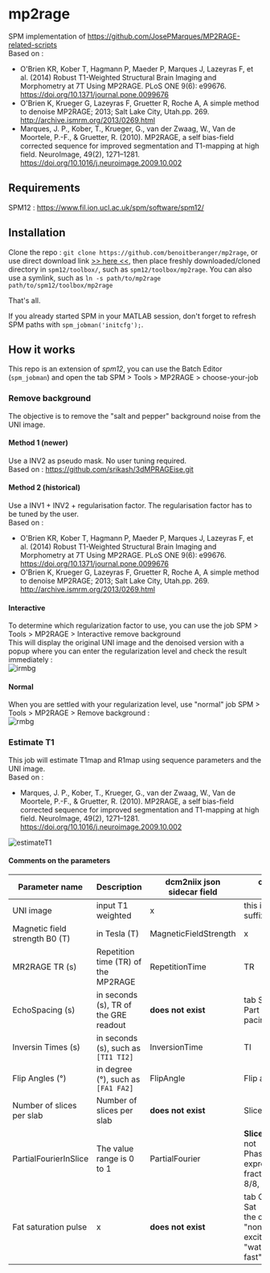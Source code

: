 # mp2rage
SPM implementation of https://github.com/JosePMarques/MP2RAGE-related-scripts  
Based on :
* O'Brien KR, Kober T, Hagmann P, Maeder P, Marques J, Lazeyras F, et al. (2014) Robust T1-Weighted Structural Brain Imaging and Morphometry at 7T Using MP2RAGE. PLoS ONE 9(6): e99676. https://doi.org/10.1371/journal.pone.0099676
* O'Brien K, Krueger G, Lazeyras F, Gruetter R, Roche A, A simple method to denoise MP2RAGE; 2013; Salt Lake City, Utah.pp. 269. http://archive.ismrm.org/2013/0269.html
* Marques, J. P., Kober, T., Krueger, G., van der Zwaag, W., Van de Moortele, P.-F., & Gruetter, R. (2010). MP2RAGE, a self bias-field corrected sequence for improved segmentation and T1-mapping at high field. NeuroImage, 49(2), 1271–1281. https://doi.org/10.1016/j.neuroimage.2009.10.002

## Requirements
SPM12 : https://www.fil.ion.ucl.ac.uk/spm/software/spm12/


## Installation
Clone the repo : `git clone https://github.com/benoitberanger/mp2rage`,
or use direct download link [>> here <<](https://github.com/benoitberanger/mp2rage/archive/master.zip),
then place freshly downloaded/cloned directory in `spm12/toolbox/`, such as `spm12/toolbox/mp2rage`.
You can also use a symlink, such as `ln -s path/to/mp2rage path/to/spm12/toolbox/mp2rage`

That's all.

If you already started SPM in your MATLAB session, don't forget to refresh SPM paths with `spm_jobman('initcfg');`.


## How it works
This repo is an extension of _spm12_, you can use the Batch Editor (`spm_jobman`) and open the tab SPM > Tools > MP2RAGE > choose-your-job

### Remove background
The objective is to remove the "salt and pepper" background noise from the UNI image.  

#### Method 1 (newer)
Use a INV2 as pseudo mask. No user tuning required.  
Based on : https://github.com/srikash/3dMPRAGEise.git

#### Method 2 (historical)
Use a INV1 + INV2 + regularisation factor. The regularisation factor has to be tuned by the user.  
Based on :
* O'Brien KR, Kober T, Hagmann P, Maeder P, Marques J, Lazeyras F, et al. (2014) Robust T1-Weighted Structural Brain Imaging and Morphometry at 7T Using MP2RAGE. PLoS ONE 9(6): e99676. https://doi.org/10.1371/journal.pone.0099676
* O'Brien K, Krueger G, Lazeyras F, Gruetter R, Roche A, A simple method to denoise MP2RAGE; 2013; Salt Lake City, Utah.pp. 269. http://archive.ismrm.org/2013/0269.html

#### Interactive
To determine which regularization factor to use, you can use the job SPM > Tools > MP2RAGE > Interactive remove background  
This will display the original UNI image and the denoised version with a popup where you can enter the regularization level and check the result immediately :  
![irmbg](https://github.com/benoitberanger/mp2rage/blob/master/example/interactive_rmbg.gif)

#### Normal
When you are settled with your regularization level, use "normal" job SPM > Tools > MP2RAGE > Remove background :  
![rmbg](https://github.com/benoitberanger/mp2rage/blob/master/example/rmbg_gui.png)

### Estimate T1
This job will estimate T1map and R1map using sequence parameters and the UNI image.  
Based on :
* Marques, J. P., Kober, T., Krueger, G., van der Zwaag, W., Van de Moortele, P.-F., & Gruetter, R. (2010). MP2RAGE, a self bias-field corrected sequence for improved segmentation and T1-mapping at high field. NeuroImage, 49(2), 1271–1281. https://doi.org/10.1016/j.neuroimage.2009.10.002

![estimateT1](https://github.com/benoitberanger/mp2rage/blob/master/example/estimateT1.png)

#### Comments on the parameters
| Parameter name                 | Description                           | dcm2niix json sidecar field   | on Siemens scanners                                |
|--------------------------------|---------------------------------------|-------------------------------|----------------------------------------------------|
| UNI image                      | input T1 weighted                     |                x              | this image has the suffix `\_UNI_image`            |
| Magnetic field strength B0 (T) | in Tesla (T)                          | MagneticFieldStrength         |                           x                        |
| MR2RAGE TR (s)                 | Repetition time (TR) of the MP2RAGE   | RepetitionTime                | TR                                                 |
| EchoSpacing (s)                | in seconds (s), TR of the GRE readout | **does not exist**            | tab Sequence > Part 1 > Echos pacing               |
| Inversin Times (s)             | in seconds (s), such as `[TI1 TI2]`   | InversionTime                 | TI                                                 |
| Flip Angles (°)                | in degree (°), such as `[FA1 FA2]`    | FlipAngle                     | Flip angle                                         |
| Number of slices per slab      | Number of slices per slab             | **does not exist**            | Slices per slab                                    |
| PartialFourierInSlice          | The value range is 0 to 1             | PartialFourier                | **SlicePartialFourier**, not PhasePartialFourier <br> expressed as a fraction such as 8/8, 7/8, ... | 
| Fat saturation pulse           |                    x                  | **does not exist**            | tab Contrast > Fat Sat <br> the option can be "nonce, "water excitation normal", "water excitation fast" |
